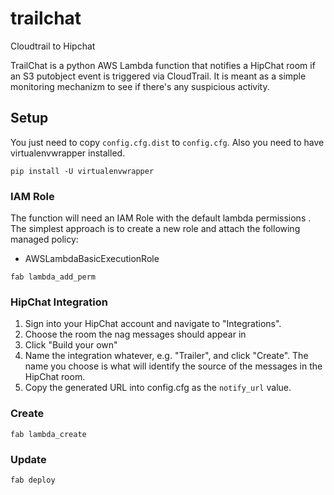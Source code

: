 # trailchat
Cloudtrail to Hipchat

TrailChat is a python AWS Lambda function that notifies a HipChat room if an S3 putobject event is triggered via CloudTrail. It is meant as
a simple monitoring mechanizm to see if there's any suspicious activity.

## Setup

You just need to copy `config.cfg.dist` to `config.cfg`. Also you need to have virtualenvwrapper installed.

`pip install -U virtualenvwrapper`

### IAM Role

The function will need an IAM Role with the default lambda permissions . The simplest approach is to create a new role and attach the following managed policy:

* AWSLambdaBasicExecutionRole

`fab lambda_add_perm`

### HipChat Integration

1. Sign into your HipChat account and navigate to "Integrations". 
1. Choose the room the nag messages should appear in
1. Click "Build your own"
1. Name the integration whatever, e.g. "Trailer", and click "Create".
The name you choose is what will identify the source of the messages in the HipChat room.
1. Copy the generated URL into config.cfg as the `notify_url` value.

### Create

`fab lambda_create`

### Update

`fab deploy`
